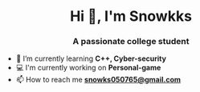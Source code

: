 <h1 align="center">Hi 👋, I'm Snowkks</h1>
<h3 align="center">A passionate college student</h3>

- 🌱 I’m currently learning **C++, Cyber-security**
- 💻 I'm currently working on **Personal-game**
- 📫 How to reach me **snowks050765@gmail.com**


